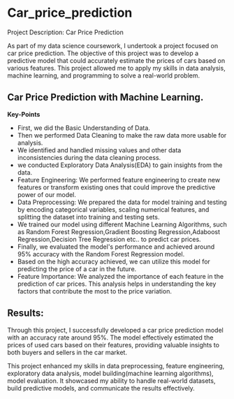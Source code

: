 # Car_price_prediction
Project Description: Car Price Prediction

As part of my data science coursework, I undertook a project focused on car price prediction. The objective of this project was to develop a predictive model that could accurately estimate the prices of cars based on various features. This project allowed me to apply my skills in data analysis, machine learning, and programming to solve a real-world problem.

## **Car Price Prediction with Machine Learning.**
**Key-Points**
* First, we did the Basic Understanding of Data.
* Then we performed Data Cleaning to make the raw data more usable for analysis.
* We identified and handled missing values and other data inconsistencies during the data cleaning process.
* we conducted Exploratory Data Analysis(EDA) to gain insights from the data.
* Feature Engineering: We performed feature engineering to create new features or transform existing ones that could improve the predictive power of our model.
* Data Preprocessing: We prepared the data for model training and testing by encoding categorical variables, scaling numerical features, and splitting the dataset into training and testing sets.
* We trained our model using different Machine Learning Algorithms, such as Random Forest Regression,Gradient Boosting Regression,Adaboost Regression,Decision Tree Regression etc.. to predict car prices.
* Finally, we evaluated the model's performance and achieved around 95% accuracy with the Random Forest Regression model.
* Based on the high accuracy achieved, we can utilize this model for predicting the price of a car in the future.
* Feature Importance: We analyzed the importance of each feature in the prediction of car prices. This analysis helps in understanding the key factors that contribute the most to the price variation.

## Results:
Through this project, I successfully developed a car price prediction model with an accuracy rate around 95%. The model effectively estimated the prices of used cars based on their features, providing valuable insights to both buyers and sellers in the car market.

This project enhanced my skills in data preprocessing, feature engineering, exploratory data analysis, model building(machine learning algorithms), model evaluation. It showcased my ability to handle real-world datasets, build predictive models, and communicate the results effectively.
